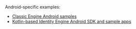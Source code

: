 Android-specific examples:

* [Classic Engine Android samples](https://github.com/okta/samples-android)
* [Kotlin-based Identity Engine Android SDK and sample apps](https://github.com/okta/okta-idx-android)
